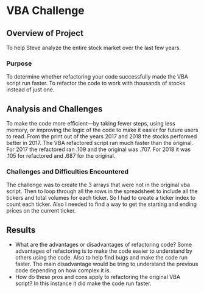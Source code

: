 #  VBA Challenge

## Overview of Project
To help Steve analyze the entire stock market over the last few years.
### Purpose
To determine whether refactoring your code successfully made the VBA script run faster. To refactor the code to work with thousands of stocks instead of just one.
## Analysis and Challenges
To make the code more efficient—by taking fewer steps, using less memory, or improving the logic of the code to make it easier for future users to read.
From the print out of the years 2017 and 2018 the stocks performed better in 2017. The VBA refactored script ran much faster than the original. For 2017 the refactored ran .109 and the original was .707. For 2018 it was .105 for refactored and .687 for the original. 

### Challenges and Difficulties Encountered
The challenge was to create the 3 arrays that were not in the original vba script. Then to loop through all the rows in the spreadsheet to include all the tickers and total volumes for each ticker. So I had to create a ticker index to count each ticker. Also I needed to find a way to get the starting and ending prices on the current ticker.
## Results

- What are the advantages or disadvantages of refactoring code?
    Some advantages of refactoring is to make the code easier to understand by others using the code. Also to help find bugs and make the code run          faster. The main disadvantage would be tring to understand the previous code depending on how complex it is.
- How do these pros and cons apply to refactoring the original VBA script?
    In this instance it did make the code run faster.

